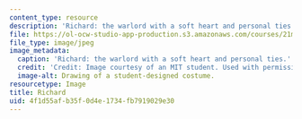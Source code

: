 ```yaml
---
content_type: resource
description: 'Richard: the warlord with a soft heart and personal ties.'
file: https://ol-ocw-studio-app-production.s3.amazonaws.com/courses/21m-732-beginning-costume-design-and-construction-fall-2008/4f1d55afb35f0d4e1734fb7919029e30_richard1.jpg
file_type: image/jpeg
image_metadata:
  caption: 'Richard: the warlord with a soft heart and personal ties.'
  credit: 'Credit: Image courtesy of an MIT student. Used with permission.'
  image-alt: Drawing of a student-designed costume.
resourcetype: Image
title: Richard
uid: 4f1d55af-b35f-0d4e-1734-fb7919029e30
---
```

